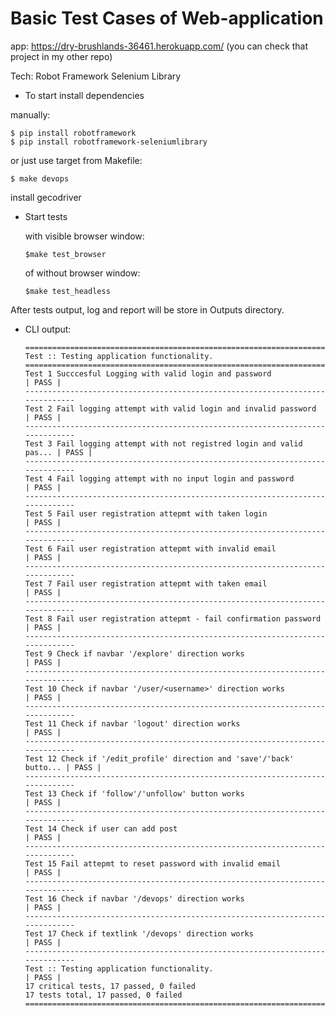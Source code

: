 Basic Test Cases of Web-application
===================================
app: https://dry-brushlands-36461.herokuapp.com/  (you can check that project in my other repo)

Tech:
Robot Framework
Selenium Library

- To start install dependencies


 manually:

    $ pip install robotframework
    $ pip install robotframework-seleniumlibrary

 or just use target from Makefile:

    $ make devops

 install gecodriver

- Start tests

   with visible browser window:

      $make test_browser

   of without browser window:

      $make test_headless


After tests  output, log and report will be store in Outputs directory.

- CLI output:


      ==============================================================================
      Test :: Testing application functionality.                                    
      ==============================================================================
      Test 1 Succcesful Logging with valid login and password               | PASS |
      ------------------------------------------------------------------------------
      Test 2 Fail logging attempt with valid login and invalid password     | PASS |
      ------------------------------------------------------------------------------
      Test 3 Fail logging attempt with not registred login and valid pas... | PASS |
      ------------------------------------------------------------------------------
      Test 4 Fail logging attempt with no input login and password          | PASS |
      ------------------------------------------------------------------------------
      Test 5 Fail user registration attepmt with taken login                | PASS |
      ------------------------------------------------------------------------------
      Test 6 Fail user registration attepmt with invalid email              | PASS |
      ------------------------------------------------------------------------------
      Test 7 Fail user registration attepmt with taken email                | PASS |
      ------------------------------------------------------------------------------
      Test 8 Fail user registration attepmt - fail confirmation password    | PASS |
      ------------------------------------------------------------------------------
      Test 9 Check if navbar '/explore' direction works                     | PASS |
      ------------------------------------------------------------------------------
      Test 10 Check if navbar '/user/<username>' direction works            | PASS |
      ------------------------------------------------------------------------------
      Test 11 Check if navbar 'logout' direction works                      | PASS |
      ------------------------------------------------------------------------------
      Test 12 Check if '/edit_profile' direction and 'save'/'back' butto... | PASS |
      ------------------------------------------------------------------------------
      Test 13 Check if 'follow'/'unfollow' button works                     | PASS |
      ------------------------------------------------------------------------------
      Test 14 Check if user can add post                                    | PASS |
      ------------------------------------------------------------------------------
      Test 15 Fail attepmt to reset password with invalid email             | PASS |
      ------------------------------------------------------------------------------
      Test 16 Check if navbar '/devops' direction works                     | PASS |
      ------------------------------------------------------------------------------
      Test 17 Check if textlink '/devops' direction works                   | PASS |
      ------------------------------------------------------------------------------
      Test :: Testing application functionality.                            | PASS |
      17 critical tests, 17 passed, 0 failed
      17 tests total, 17 passed, 0 failed
      ==============================================================================

